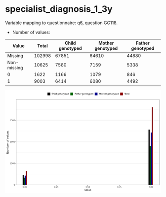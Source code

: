 # specialist_diagnosis_1_3y
Variable mapping to questionnaire: q6, question GG118.
- Number of values:

| Value | Total | Child genotyped | Mother genotyped | Father genotyped |
| ----- | ----- | --------------- | ---------------- | ---------------- |
| Missing | 102998 | 67851 | 64610 | 44880 |
| Non-missing | 10625 | 7580 | 7159 | 5338 |
| 0 | 1622 | 1166 | 1079 | 846 |
| 1 | 9003 | 6414 | 6080 | 4492 |



![](specialist_diagnosis_1_3y_n.png)



